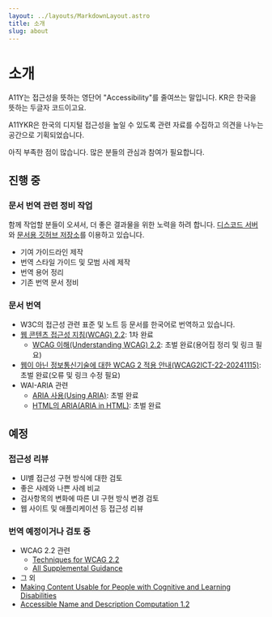 ```yaml
---
layout: ../layouts/MarkdownLayout.astro
title: 소개
slug: about
---
```


<div class="narrow-wrap">

# 소개

A11Y는 접근성을 뜻하는 영단어 "<span lang="en">Accessibility</span>"를 줄여쓰는 말입니다. KR은 한국을 뜻하는 두글자 코드이고요.

A11YKR은 한국의 디지털 접근성을 높일 수 있도록 관련 자료를 수집하고 의견을 나누는 공간으로 기획되었습니다.

아직 부족한 점이 많습니다. 많은 분들의 관심과 참여가 필요합니다.


## 진행 중

### 문서 번역 관련 정비 작업

함께 작업할 분들이 오셔서, 더 좋은 결과물을 위한 노력을 하려 합니다. [디스코드 서버](https://discord.gg/9ZXYJWDjWR)와 [문서용 깃허브 저장소](https://github.com/a11ykr/docs)를 이용하고 있습니다.

* 기여 가이드라인 제작
* 번역 스타일 가이드 및 모범 사례 제작
* 번역 용어 정리
* 기존 번역 문서 정비

### 문서 번역
* W3C의 접근성 관련 표준 및 노트 등 문서를 한국어로 번역하고 있습니다.
*   [웹 콘텐츠 접근성 지침(WCAG) 2.2](/docs/wcag2/): 1차 완료
    *   [WCAG 이해(Understanding WCAG) 2.2](/docs/wcag2/understanding/): 초벌 완료(용어집 정리 및 링크 필요)
*   [웹이 아닌 정보통신기술에 대한 WCAG 2 적용 안내(WCAG2ICT-22-20241115)](/docs/wcag2ict/): 초벌 완료(오류 및 링크 수정 필요)
*   WAI-ARIA 관련
    *   [ARIA 사용(Using ARIA)](https://a11ykr.github.io/using-aria/WD-20180927/): 초벌 완료
    *   [HTML의 ARIA(ARIA in HTML)](https://a11ykr.github.io/html-aria/): 초벌 완료

## 예정

### 접근성 리뷰
* UI별 접근성 구현 방식에 대한 검토
* 좋은 사례와 나쁜 사례 비교
* 검사항목의 변화에 따른 UI 구현 방식 변경 검토
* 웹 사이트 및 애플리케이션 등 접근성 리뷰

### 번역 예정이거나 검토 중

*   WCAG 2.2 관련
    *   [Techniques for WCAG 2.2](https://www.w3.org/WAI/WCAG22/Techniques/)
    *   [All Supplemental Guidance](https://www.w3.org/WAI/WCAG2/supplemental/)
* 그 외
*   [Making Content Usable for People with Cognitive and Learning Disabilities](https://www.w3.org/TR/coga-usable/)
*   [Accessible Name and Description Computation 1.2](https://w3c.github.io/accname/)

</div>